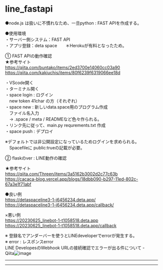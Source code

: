 # line_fastapi

●node.js は扱いに不慣れなため、一旦python : FAST APIを作成する。<br>

●使用環境<br>
・サーバー側システム：FAST API<br>
・アプリ登録：deta space　　＊Herokuが有料となったため。<br>

① FAST APIの動作確認<br>
★参考サイト<br>
https://qiita.com/buntako/items/2ed3700e14060cc03a90<br>
https://qiita.com/kakiuchis/items/80f6239f6319066ee18d<br>

・VScode開く<br>
・ターミナル開く<br>
・space login : ログイン<br>
　new token 41char の方（それぞれ）<br>
・space new  : 新しいdata.space用のプログラム作成<br>
　ファイル名入力<br>
　→ .space  /  meta / READMEなど色々作られる。<br>
・リンク先に従って、main.py requrements.txt 作成<br>
・space push : デプロイ<br>


※デフォルトでは非公開設定になっているためログインを求められる。<br>
　Spacefileに public:trueの記載が必要。<br>

② flaskのver : LINE動作の確認<br>

★参考サイト<br>
https://qiita.com/Threen/items/3a5162b3002d2c77c63b<br>
https://cacaca-blog.vercel.app/blogs/18dbb090-b297-11ed-802c-67a3e1f71abf<br>


●良い例<br>
https://detaspaceline3-1-j6456234.deta.app/<br>
https://detaspaceline3-1-j6456234.deta.app/callback/<br>

×悪い例<br>
https://20230625_linebot-1-t1058518.deta.app<br>
https://20230625_linebot-1-t1058518.deta.app/callback<br>


※ 登録名でアンダーバーを使うとLINEdeveloperでerrorが発生する。<br>
※ error : レスポンスerror<br>
LINE DevelopesのWebhook URLの接続確認でエラーが出る件について -<br>
Qiita![image](https://github.com/shohei0990/line_fastapi/assets/88127457/90dce221-4f4b-4b9a-9f44-b80269f53e63)<br>



-------------------------
-------------------------
